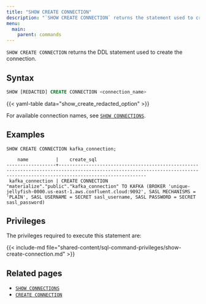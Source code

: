 ```yaml
---
title: "SHOW CREATE CONNECTION"
description: "`SHOW CREATE CONNECTION` returns the statement used to create the connection."
menu:
  main:
    parent: commands
---
```


`SHOW CREATE CONNECTION` returns the DDL statement used to create the connection.

## Syntax

```sql
SHOW [REDACTED] CREATE CONNECTION <connection_name>
```

{{< yaml-table data="show_create_redacted_option" >}}

For available connection names, see [`SHOW CONNECTIONS`](/sql/show-connections).

## Examples

```mzsql
SHOW CREATE CONNECTION kafka_connection;
```

```nofmt
    name          |    create_sql
------------------+----------------------------------------------------------------------------------------------------------------------------------------------------------------------------
 kafka_connection | CREATE CONNECTION "materialize"."public"."kafka_connection" TO KAFKA (BROKER 'unique-jellyfish-0000.us-east-1.aws.confluent.cloud:9092', SASL MECHANISMS = 'PLAIN', SASL USERNAME = SECRET sasl_username, SASL PASSWORD = SECRET sasl_password)
```

## Privileges

The privileges required to execute this statement are:

{{< include-md
file="shared-content/sql-command-privileges/show-create-connection.md" >}}

## Related pages

- [`SHOW CONNECTIONS`](../show-sources)
- [`CREATE CONNECTION`](../create-connection)
